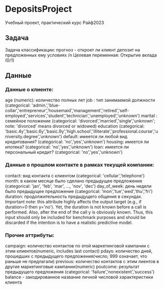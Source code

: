 # DepositsProject
Учебный проект, практический курс Райф2023
## Задача
Задача классификации: прогноз - откроет ли клиент депозит на предложенных ему условиях /n
Целевая переменная: Открытие вклада (0/1)
## Данные
### Данные о клиенте:
age (numeric): количество полных лет
job : тип занимаемой должности (categorical: 'admin.','blue-collar','entrepreneur','housemaid','management','retired','self-employed','services','student','technician','unemployed','unknown')
marital : семейное положение (categorical: 'divorced','married','single','unknown'; note: 'divorced' means divorced or widowed)
education (categorical: 'basic.4y','basic.6y','basic.9y','high.school','illiterate','professional.course','university.degree','unknown')
default: имеется ли любой вид кредитования? (categorical: 'no','yes','unknown')
housing: имеется ли ипотека? (categorical: 'no','yes','unknown')
loan: имеется ли персональный кредит? (categorical: 'no','yes','unknown')
### Данные о прошлом контакте в рамках текущей компании:
contact: вид контакта с клиентом (categorical: 'cellular','telephone') 
month: в каком месяце было сделано предыдущее предложение (categorical: 'jan', 'feb', 'mar', ..., 'nov', 'dec')
day_of_week: день недели было предыдущее предложение (categorical: 'mon','tue','wed','thu','fri')
duration: продолжительность предыдущего общения в секундах. Important note: this attribute highly affects the output target (e.g., if duration=0 then y='no'). Yet, the duration is not known before a call is performed. Also, after the end of the call y is obviously known. Thus, this input should only be included for benchmark purposes and should be discarded if the intention is to have a realistic predictive model.
### Прочие аттрибуты:
campaign: количество контактов по этой маркетинговой кампании с этим клиентов(numeric, includes last contact)
pdays: количество дней, прошедших с предыдущего предложения(число; 999 означает, что раньше не предлагали)
previous: количество контактов с этим лиентов в другие маркетинговые кампании(numeric)
poutcome: результат предыдущего предложения (categorical: 'failure','nonexistent','success')
balance - закодированное название личной числовой характеристики клиента
